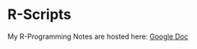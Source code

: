 # R-Scripts

My R-Programming Notes are hosted here:
[Google Doc](https://docs.google.com/document/d/1YePvm-tAuF2clGCbOknqLveIWi9GzMT0OMPfYtrE-Gc/edit?usp=sharing)  

